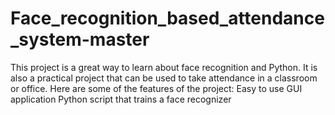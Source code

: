 # Face_recognition_based_attendance_system-master
This project is a great way to learn about face recognition and Python. 
It is also a practical project that can be used to take attendance in a classroom or office. 
Here are some of the features of the project: 
         Easy to use GUI application 
         Python script that trains a face recognizer
